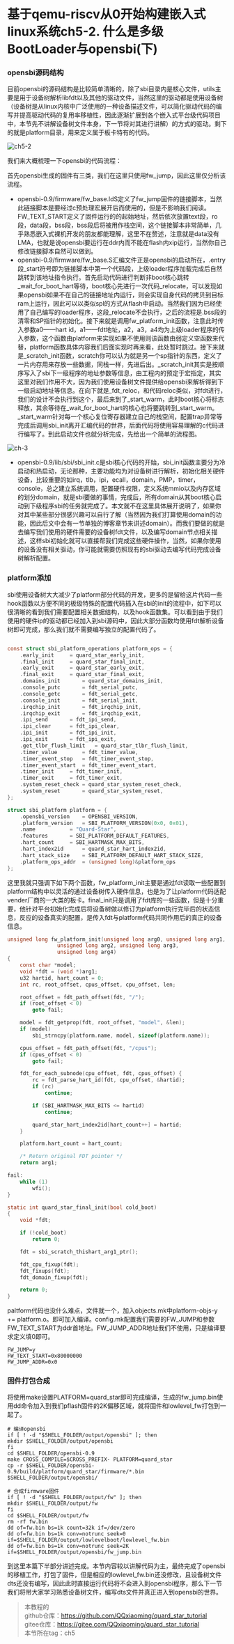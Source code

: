 #  基于qemu-riscv从0开始构建嵌入式linux系统ch5-2. 什么是多级BootLoader与opensbi(下)

### opensbi源码结构

目前opensbi的源码结构是比较简单清晰的，除了sbi目录内是核心文件，utils主要是用于设备树解析libfdt以及其他的驱动文件，当然这里的驱动都是使用设备树（设备树是从linux内核中广泛使用的一种设备描述文件，可以简化驱动代码的编写并提高驱动代码的复用率移植性，因此逐渐扩展到各个嵌入式平台级代码项目中，本节先不讲解设备树文件本身，下一节将对其进行讲解）的方式的驱动。剩下的就是platform目录，用来定义属于板卡特有的代码。

![ch5-2](./img/ch5-2.png)

我们来大概梳理一下opensbi的代码流程：

首先opensbi生成的固件有三类，我们在这里只使用fw_jump，因此这里仅分析该流程。

- opensbi-0.9/firmware/fw_base.ldS定义了fw_jump固件的链接脚本，当然此链接脚本是要经过c预处理宏展开后而使用的，但是不影响我们阅读。FW_TEXT_START定义了固件运行的的起始地址，然后依次放置text段，ro段，data段，bss段，bss段后将被用作栈空间，这个链接脚本非常简单，几乎熟悉嵌入式裸机开发的朋友都能理解，这里不在赘述，注意就是data没有LMA，也就是说opensbi要运行在ddr内而不能在flash内xip运行，当然你自己修改链接脚本自然可以做到。
- opensbi-0.9/firmware/fw_base.S汇编文件正是opensbi的启动所在，.entry段\_start符号即为链接脚本中第一个代码段，上级loader程序加载完成后自然跳转到该地址指令执行。首先启动代码进行判断非boot核心跳转\_wait_for_boot_hart等待，boot核心先进行一次代码\_relocate，可以发现如果opensbi如果不在自己的链接地址内运行，则会实现自身代码的拷贝到目标ram上运行，因此可以以类似spl的方式从flash中启动。当然我们因为已经使用了自己编写的loader程序，这段\_relocate不会执行，之后的流程是.bss段的清零和SP指针的初始化。接下来就是调用fw_platform_init函数，注意此时传入参数a0——hart id，a1——fdt地址，a2，a3，a4均为上级loader程序的传入参数，这个函数由platform来实现如果不使用则该函数由弱定义空函数来代替，platform函数具体内容我们后面实现时再来看，此处暂时跳过。接下来就是_scratch_init函数，scratch你可以认为就是另一个sp指针的东西，定义了一片内存用来存放一些数据，同栈一样，先进后出。_scratch_init其实是按顺序写入了sbi下一级程序的地址参数等信息，由工程内的预定于宏指定，其实这里对我们作用不大，因为我们使用设备树文件提供给opensbi来解析得到下一级启动地址等信息。在向下就是\_fdt_reloc，和代码reloc类似，对fdt进行，我们的设计不会执行到这个，最后来到了\_start_warm，此时boot核心将标志释放，其余等待在\_wait_for_boot_hart的核心也将要跳转到\_start_warm。\_start_warm针对每一个核心复位寄存器建立自己的栈空间，配置trap异常等完成后调用sbi_init离开汇编代码的世界，后面代码将使用容易理解的c代码进行编写了。到此启动文件也就分析完成，先给出一个简单的流程图。

![ch-3](./img/ch5-3.png)

- opensbi-0.9/lib/sbi/sbi_init.c是sbi核心代码的开始，sbi_init函数主要分为冷启动和热启动，无论那种，主要功能均为对设备树进行解析，初始化相关硬件设备，比较重要的如irq，tlb，ipi，ecall，domain，PMP，timer，console，总之建立系统调用，配置硬件权限，定义系统mmio以及内存区域的划分domain，就是sbi要做的事情，完成后，所有domain从其boot核心启动到下级程序sbi的任务就完成了。本文就不在这里具体展开说明了，如果你对其中某些部分很感兴趣可以自行了解（当然因为我们打算使用domain的功能，因此后文中会有一节单独的博客章节来讲述domain）。而我们要做的就是去编写我们使用的硬件需要的设备树fdt文件，以及编写domain节点相关描述，这样sbi初始化就可以直接帮我们完成这些硬件操作，当然，如果你使用的设备没有相关驱动，你可能就需要仿照现有的sbi驱动去编写代码完成设备树解析配置。

### platform添加

sbi使用设备树大大减少了platform部分代码的开发，更多的是留给这片代码一些hook函数以方便不同的板级特殊的配置代码插入在sbi的init的流程中，如下可以很清晰的看到我们需要配置相关数据结构，以及hook函数集。可以看到由于我们使用的硬件ip的驱动都已经加入到sbi源码中，因此大部分函数均使用fdt解析设备树即可完成，那么我们就不需要编写独立的配置代码了。

```c

const struct sbi_platform_operations platform_ops = {
	.early_init		= quard_star_early_init,
	.final_init		= quard_star_final_init,
	.early_exit		= quard_star_early_exit,
	.final_exit		= quard_star_final_exit,
	.domains_init		= quard_star_domains_init,
	.console_putc		= fdt_serial_putc,
	.console_getc		= fdt_serial_getc,
	.console_init		= fdt_serial_init,
	.irqchip_init		= fdt_irqchip_init,
	.irqchip_exit		= fdt_irqchip_exit,
	.ipi_send		= fdt_ipi_send,
	.ipi_clear		= fdt_ipi_clear,
	.ipi_init		= fdt_ipi_init,
	.ipi_exit		= fdt_ipi_exit,
	.get_tlbr_flush_limit	= quard_star_tlbr_flush_limit,
	.timer_value		= fdt_timer_value,
	.timer_event_stop	= fdt_timer_event_stop,
	.timer_event_start	= fdt_timer_event_start,
	.timer_init		= fdt_timer_init,
	.timer_exit		= fdt_timer_exit,
	.system_reset_check	= quard_star_system_reset_check,
	.system_reset		= quard_star_system_reset,
};

struct sbi_platform platform = {
	.opensbi_version	= OPENSBI_VERSION,
	.platform_version	= SBI_PLATFORM_VERSION(0x0, 0x01),
	.name			= "Quard-Star",
	.features		= SBI_PLATFORM_DEFAULT_FEATURES,
	.hart_count		= SBI_HARTMASK_MAX_BITS,
	.hart_index2id		= quard_star_hart_index2id,
	.hart_stack_size	= SBI_PLATFORM_DEFAULT_HART_STACK_SIZE,
	.platform_ops_addr	= (unsigned long)&platform_ops
};
```

这里我就只强调下如下两个函数，fw_platform_init主要是通过fdt读取一些配置到platform结构中以灵活的通过设备树传入硬件信息，也是为了让platform代码适配vender厂商的一大类的板卡。final_init只是调用了fdt库的一些函数，但是十分重要，他针对平台初始化完成后将设备树做以修订为platform执行完毕后的状态信息，反应的设备真实的配置，是传入fdt与platform代码共同作用后的真正的设备信息。

```c
unsigned long fw_platform_init(unsigned long arg0, unsigned long arg1,
				unsigned long arg2, unsigned long arg3,
				unsigned long arg4)
{
	const char *model;
	void *fdt = (void *)arg1;
	u32 hartid, hart_count = 0;
	int rc, root_offset, cpus_offset, cpu_offset, len;

	root_offset = fdt_path_offset(fdt, "/");
	if (root_offset < 0)
		goto fail;

	model = fdt_getprop(fdt, root_offset, "model", &len);
	if (model)
		sbi_strncpy(platform.name, model, sizeof(platform.name));

	cpus_offset = fdt_path_offset(fdt, "/cpus");
	if (cpus_offset < 0)
		goto fail;

	fdt_for_each_subnode(cpu_offset, fdt, cpus_offset) {
		rc = fdt_parse_hart_id(fdt, cpu_offset, &hartid);
		if (rc)
			continue;

		if (SBI_HARTMASK_MAX_BITS <= hartid)
			continue;

		quard_star_hart_index2id[hart_count++] = hartid;
	}

	platform.hart_count = hart_count;

	/* Return original FDT pointer */
	return arg1;

fail:
	while (1)
		wfi();
}

static int quard_star_final_init(bool cold_boot)
{
	void *fdt;

	if (!cold_boot)
		return 0;

	fdt = sbi_scratch_thishart_arg1_ptr();

	fdt_cpu_fixup(fdt);
	fdt_fixups(fdt);
	fdt_domain_fixup(fdt);

	return 0;
}

```

paltform代码也没什么难点，文件就一个，加入objects.mk中platform-objs-y += platform.o。即可加入编译。config.mk配置我们需要的FW_JUMP和参数FW_TEXT_START为ddr首地址。FW_JUMP_ADDR地址我们不使用，只是编译要求定义填0即可。

```shell
FW_JUMP=y
FW_TEXT_START=0x80000000
FW_JUMP_ADDR=0x0
```

### 固件打包合成

将使用make设置PLATFORM=quard_star即可完成编译，生成的fw_jump.bin使用dd命令加入到我们pflash固件的2K偏移区域，就将固件和lowlevel_fw打包到一起了。

```shell
# 编译opensbi
if [ ! -d "$SHELL_FOLDER/output/opensbi" ]; then  
mkdir $SHELL_FOLDER/output/opensbi
fi  
cd $SHELL_FOLDER/opensbi-0.9
make CROSS_COMPILE=$CROSS_PREFIX- PLATFORM=quard_star
cp -r $SHELL_FOLDER/opensbi-0.9/build/platform/quard_star/firmware/*.bin $SHELL_FOLDER/output/opensbi/

# 合成firmware固件
if [ ! -d "$SHELL_FOLDER/output/fw" ]; then  
mkdir $SHELL_FOLDER/output/fw
fi  
cd $SHELL_FOLDER/output/fw
rm -rf fw.bin
dd of=fw.bin bs=1k count=32k if=/dev/zero
dd of=fw.bin bs=1k conv=notrunc seek=0 if=$SHELL_FOLDER/output/lowlevelboot/lowlevel_fw.bin
dd of=fw.bin bs=1k conv=notrunc seek=2K if=$SHELL_FOLDER/output/opensbi/fw_jump.bin
```

到这里本篇下半部分讲述完成。本节内容较以讲解代码为主，最终完成了opensbi的移植工作，打包了固件，但是相应的lowlevel_fw.bin还没修改，且设备树文件dts还没有编写，因此此时直接运行代码将不会进入到opensbi程序，那么下一节我们将带大家学习熟悉设备树文件，编写dts文件并真正进入到opensbi的世界。

> 本教程的<br>github仓库：https://github.com/QQxiaoming/quard_star_tutorial<br>gitee仓库：https://gitee.com/QQxiaoming/quard_star_tutorial<br>本节所在tag：ch5